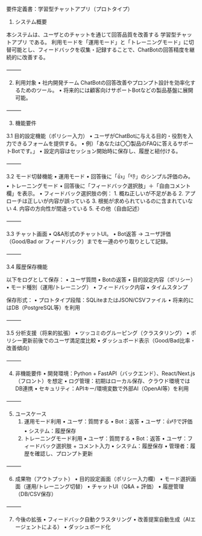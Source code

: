 要件定義書：学習型チャットアプリ（プロトタイプ）

1. システム概要

本システムは、ユーザとのチャットを通じて回答品質を改善する 学習型チャットアプリ である。
利用モードを「運用モード」と「トレーニングモード」に切替可能とし、フィードバックを収集・記録することで、ChatBotの回答精度を継続的に改善する。

⸻

2. 利用対象
	•	社内開発チーム
ChatBotの回答改善やプロンプト設計を効率化するためのツール。
	•	将来的には顧客向けサポートBotなどの製品基盤に展開可能。

⸻

3. 機能要件

3.1 目的設定機能（ポリシー入力）
	•	ユーザがChatBotに与える目的・役割を入力できるフォームを提供する。
	•	例）「あなたは〇〇製品のFAQに答えるサポートBotです。」
	•	設定内容はセッション開始時に保存し、履歴と紐付ける。

⸻

3.2 モード切替機能
	•	運用モード
	•	回答後に「👍」「👎」のシンプル評価のみ。
	•	トレーニングモード
	•	回答後に「フィードバック選択肢」＋「自由コメント欄」を表示。
	•	フィードバック選択肢の例：
	1.	概ね正しいが不足がある
	2.	アプローチは正しいが内容が誤っている
	3.	根拠が求められているのに含まれていない
	4.	内容の方向性が間違っている
	5.	その他（自由記述）

⸻

3.3 チャット画面
	•	Q&A形式のチャットUI。
	•	Bot返答 → ユーザ評価（Good/Bad or フィードバック）までを一連のやり取りとして記録。

⸻

3.4 履歴保存機能

以下をログとして保存：
	•	ユーザ質問
	•	Botの返答
	•	目的設定内容（ポリシー）
	•	モード種別（運用/トレーニング）
	•	フィードバック内容
	•	タイムスタンプ

保存形式：
	•	プロトタイプ段階：SQLiteまたはJSON/CSVファイル
	•	将来的にはDB（PostgreSQL等）を利用

⸻

3.5 分析支援（将来的拡張）
	•	ツッコミのグルーピング（クラスタリング）
	•	ポリシー更新前後でのユーザ満足度比較
	•	ダッシュボード表示（Good/Bad比率・改善傾向）

⸻

4. 非機能要件
	•	開発環境：Python + FastAPI（バックエンド）、React/Next.js（フロント）を想定
	•	ログ管理：初期はローカル保存、クラウド環境ではDB連携
	•	セキュリティ：APIキー/環境変数で外部AI（OpenAI等）を利用

⸻

5. ユースケース
	1.	運用モード利用
	•	ユーザ：質問する
	•	Bot：返答
	•	ユーザ：👍👎で評価
	•	システム：履歴保存
	2.	トレーニングモード利用
	•	ユーザ：質問する
	•	Bot：返答
	•	ユーザ：フィードバック選択肢 + コメント入力
	•	システム：履歴保存
	•	管理者：履歴を確認し、プロンプト更新

⸻

6. 成果物（アウトプット）
	•	目的設定画面（ポリシー入力欄）
	•	モード選択画面（運用/トレーニング切替）
	•	チャットUI（Q&A + 評価）
	•	履歴管理（DB/CSV保存）

⸻

7. 今後の拡張
	•	フィードバック自動クラスタリング
	•	改善提案自動生成（AIエージェントによる）
	•	ダッシュボード化
